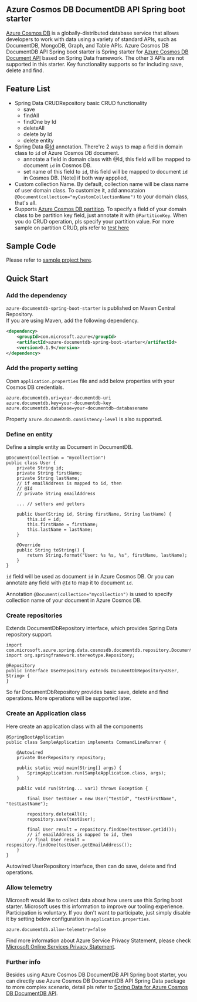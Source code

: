 ## Azure Cosmos DB DocumentDB API Spring boot starter
[Azure Cosmos DB](https://docs.microsoft.com/en-us/azure/cosmos-db/introduction) is a globally-distributed database service that allows developers to work with data using a variety of standard APIs, such as DocumentDB, MongoDB, Graph, and Table APIs. Azure Cosmos DB DocumentDB API Spring boot starter is Spring starter for [Azure Cosmos DB Document API](https://docs.microsoft.com/en-us/azure/cosmos-db/documentdb-introduction) based on Spring Data framework. The other 3 APIs are not supported in this starter. Key functionality supports so far including save, delete and find.

## Feature List
- Spring Data CRUDRepository basic CRUD functionality
    - save
    - findAll
    - findOne by Id
    - deleteAll
    - delete by Id
    - delete entity
- Spring Data [@Id](https://github.com/spring-projects/spring-data-commons/blob/db62390de90c93a78743c97cc2cc9ccd964994a5/src/main/java/org/springframework/data/annotation/Id.java) annotation.
  There're 2 ways to map a field in domain class to `id` of Azure Cosmos DB document.
  - annotate a field in domain class with @Id, this field will be mapped to document `id` in Cosmos DB. 
  - set name of this field to `id`, this field will be mapped to document `id` in Cosmos DB.
    [Note] if both way appplied,    
- Custom collection Name.
   By default, collection name will be class name of user domain class. To customize it, add annoataion `@Document(collection="myCustomCollectionName")` to your domain class, that's all.
- Supports [Azure Cosmos DB partition](https://docs.microsoft.com/en-us/azure/cosmos-db/partition-data). To specify a field of your domain class to be partition key field, just annotate it with `@PartitionKey`. When you do CRUD operation, pls specify your partition value. For more sample on partition CRUD, pls refer to [test here](./test/java/com/microsoft/azure/spring/data/documentdb/repository/AddressRepositoryIT.java)   

## Sample Code
Please refer to [sample project here](../../azure-spring-boot-samples/azure-documentdb-spring-boot-starter-sample).

## Quick Start

### Add the dependency

`azure-documentdb-spring-boot-starter` is published on Maven Central Repository.  
If you are using Maven, add the following dependency.  

```xml
<dependency>
    <groupId>com.microsoft.azure</groupId>
    <artifactId>azure-documentdb-spring-boot-starter</artifactId>
    <version>0.1.9</version>
</dependency>
```

### Add the property setting

Open `application.properties` file and add below properties with your Cosmos DB credentials.

```
azure.documentdb.uri=your-documentdb-uri
azure.documentdb.key=your-documentdb-key
azure.documentdb.database=your-documentdb-databasename
```

Property `azure.documentdb.consistency-level` is also supported.

### Define en entity
Define a simple entity as Document in DocumentDB.

```
@Document(collection = "mycollection")
public class User {
    private String id;
    private String firstName;
    private String lastName;
    // if emailAddress is mapped to id, then
    // @Id
    // private String emailAddress
 
    ... // setters and getters

    public User(String id, String firstName, String lastName) {
        this.id = id;
        this.firstName = firstName;
        this.lastName = lastName;
    }

    @Override
    public String toString() {
        return String.format("User: %s %s, %s", firstName, lastName);
    }
}
```
`id` field will be used as document `id` in Azure Cosmos DB. Or you can annotate any field with `@Id` to map it to document `id`.

Annotation `@Document(collection="mycollection")` is used to specify collection name of your document in Azure Cosmos DB.

### Create repositories
Extends DocumentDbRepository interface, which provides Spring Data repository support.

```
import com.microsoft.azure.spring.data.cosmosdb.documentdb.repository.DocumentDbRepository;
import org.springframework.stereotype.Repository;

@Repository
public interface UserRepository extends DocumentDbRepository<User, String> {
}
```

So far DocumentDbRepository provides basic save, delete and find operations. More operations will be supported later.

### Create an Application class
Here create an application class with all the components
```
@SpringBootApplication
public class SampleApplication implements CommandLineRunner {

    @Autowired
    private UserRepository repository;

    public static void main(String[] args) {
        SpringApplication.run(SampleApplication.class, args);
    }

    public void run(String... var1) throws Exception {

        final User testUser = new User("testId", "testFirstName", "testLastName");

        repository.deleteAll();
        repository.save(testUser);

        final User result = repository.findOne(testUser.getId());
        // if emailAddress is mapped to id, then 
        // final User result = respository.findOne(testUser.getEmailAddress());        
    }
}
```
Autowired UserRepository interface, then can do save, delete and find operations.

### Allow telemetry
Microsoft would like to collect data about how users use this Spring boot starter. Microsoft uses this information to improve our tooling experience. Participation is voluntary. If you don't want to participate, just simply disable it by setting below configuration in `application.properties`.
```
azure.documentdb.allow-telemetry=false
```
Find more information about Azure Service Privacy Statement, please check [Microsoft Online Services Privacy Statement](https://www.microsoft.com/en-us/privacystatement/OnlineServices/Default.aspx). 

### Further info

Besides using Azure Cosmos DB DocumentDB API Spring boot starter, you can directly use Azure Cosmos DB DocumentDB API Spring Data package to more complex scenario, detail pls refer to [Spring Data for Azure Cosmos DB DocumentDB API](https://github.com/Microsoft/spring-data-documentdb).


